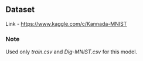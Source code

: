 ## Dataset

Link - https://www.kaggle.com/c/Kannada-MNIST

### Note

Used only *train.csv* and *Dig-MNIST.csv* for this model.
